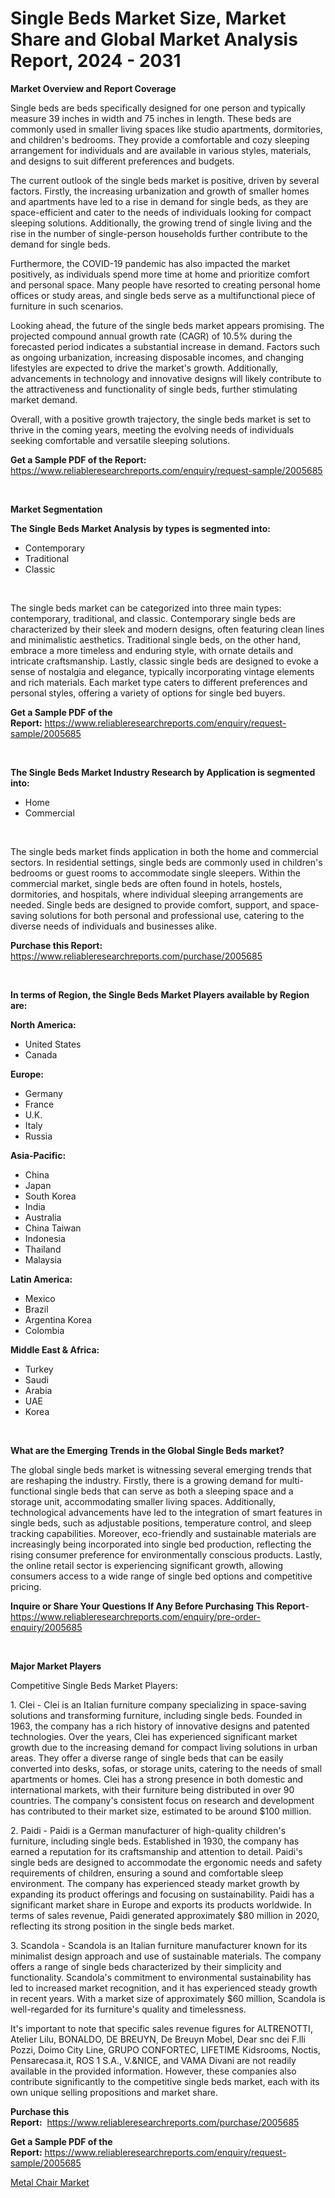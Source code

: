 <p><h1>Single Beds Market Size, Market Share and Global Market Analysis Report, 2024 - 2031</h1></p><p><strong>Market Overview and Report Coverage</strong></p>
<p><p>Single beds are beds specifically designed for one person and typically measure 39 inches in width and 75 inches in length. These beds are commonly used in smaller living spaces like studio apartments, dormitories, and children's bedrooms. They provide a comfortable and cozy sleeping arrangement for individuals and are available in various styles, materials, and designs to suit different preferences and budgets.</p><p>The current outlook of the single beds market is positive, driven by several factors. Firstly, the increasing urbanization and growth of smaller homes and apartments have led to a rise in demand for single beds, as they are space-efficient and cater to the needs of individuals looking for compact sleeping solutions. Additionally, the growing trend of single living and the rise in the number of single-person households further contribute to the demand for single beds.</p><p>Furthermore, the COVID-19 pandemic has also impacted the market positively, as individuals spend more time at home and prioritize comfort and personal space. Many people have resorted to creating personal home offices or study areas, and single beds serve as a multifunctional piece of furniture in such scenarios.</p><p>Looking ahead, the future of the single beds market appears promising. The projected compound annual growth rate (CAGR) of 10.5% during the forecasted period indicates a substantial increase in demand. Factors such as ongoing urbanization, increasing disposable incomes, and changing lifestyles are expected to drive the market's growth. Additionally, advancements in technology and innovative designs will likely contribute to the attractiveness and functionality of single beds, further stimulating market demand.</p><p>Overall, with a positive growth trajectory, the single beds market is set to thrive in the coming years, meeting the evolving needs of individuals seeking comfortable and versatile sleeping solutions.</p></p>
<p><strong>Get a Sample PDF of the Report:</strong> <a href="https://www.reliableresearchreports.com/enquiry/request-sample/2005685">https://www.reliableresearchreports.com/enquiry/request-sample/2005685</a></p>
<p>&nbsp;</p>
<p><strong>Market Segmentation</strong></p>
<p><strong>The Single Beds Market Analysis by types is segmented into:</strong></p>
<p><ul><li>Contemporary</li><li>Traditional</li><li>Classic</li></ul></p>
<p>&nbsp;</p>
<p><p>The single beds market can be categorized into three main types: contemporary, traditional, and classic. Contemporary single beds are characterized by their sleek and modern designs, often featuring clean lines and minimalistic aesthetics. Traditional single beds, on the other hand, embrace a more timeless and enduring style, with ornate details and intricate craftsmanship. Lastly, classic single beds are designed to evoke a sense of nostalgia and elegance, typically incorporating vintage elements and rich materials. Each market type caters to different preferences and personal styles, offering a variety of options for single bed buyers.</p></p>
<p><strong>Get a Sample PDF of the Report:</strong>&nbsp;<a href="https://www.reliableresearchreports.com/enquiry/request-sample/2005685">https://www.reliableresearchreports.com/enquiry/request-sample/2005685</a></p>
<p>&nbsp;</p>
<p><strong>The Single Beds Market Industry Research by Application is segmented into:</strong></p>
<p><ul><li>Home</li><li>Commercial</li></ul></p>
<p>&nbsp;</p>
<p><p>The single beds market finds application in both the home and commercial sectors. In residential settings, single beds are commonly used in children's bedrooms or guest rooms to accommodate single sleepers. Within the commercial market, single beds are often found in hotels, hostels, dormitories, and hospitals, where individual sleeping arrangements are needed. Single beds are designed to provide comfort, support, and space-saving solutions for both personal and professional use, catering to the diverse needs of individuals and businesses alike.</p></p>
<p><strong>Purchase this Report:</strong>&nbsp; <a href="https://www.reliableresearchreports.com/purchase/2005685">https://www.reliableresearchreports.com/purchase/2005685</a></p>
<p>&nbsp;</p>
<p><strong>In terms of Region, the Single Beds Market Players available by Region are:</strong></p>
<p>
    <p> <strong> North America: </strong>
        <ul>
            <li>United States</li>
            <li>Canada</li>
        </ul>
        </p> 
    <p> <strong> Europe: </strong>
        <ul>
            <li>Germany</li>
            <li>France</li>
            <li>U.K.</li>
            <li>Italy</li>
            <li>Russia</li>
        </ul>
        </p> 
    <p> <strong> Asia-Pacific: </strong>
        <ul>
            <li>China</li>
            <li>Japan</li>
            <li>South Korea</li>
            <li>India</li>
            <li>Australia</li>
            <li>China Taiwan</li>
            <li>Indonesia</li>
            <li>Thailand</li>
            <li>Malaysia</li>
        </ul>
        </p> 
    <p> <strong> Latin America: </strong>
        <ul>
            <li>Mexico</li>
            <li>Brazil</li>
            <li>Argentina Korea</li>
            <li>Colombia</li>
        </ul>
        </p> 
    <p> <strong> Middle East & Africa: </strong>
        <ul>
            <li>Turkey</li>
            <li>Saudi</li>
            <li>Arabia</li>
            <li>UAE</li>
            <li>Korea</li>
        </ul>
    </p>
    </p>
<p>&nbsp;</p>
<p><strong>What are the Emerging Trends in the Global Single Beds market?</strong></p>
<p><p>The global single beds market is witnessing several emerging trends that are reshaping the industry. Firstly, there is a growing demand for multi-functional single beds that can serve as both a sleeping space and a storage unit, accommodating smaller living spaces. Additionally, technological advancements have led to the integration of smart features in single beds, such as adjustable positions, temperature control, and sleep tracking capabilities. Moreover, eco-friendly and sustainable materials are increasingly being incorporated into single bed production, reflecting the rising consumer preference for environmentally conscious products. Lastly, the online retail sector is experiencing significant growth, allowing consumers access to a wide range of single bed options and competitive pricing.</p></p>
<p><strong>Inquire or Share Your Questions If Any Before Purchasing This Report</strong>- <a href="https://www.reliableresearchreports.com/enquiry/pre-order-enquiry/2005685">https://www.reliableresearchreports.com/enquiry/pre-order-enquiry/2005685</a></p>
<p>&nbsp;</p>
<p><strong>Major Market Players</strong></p>
<p><p>Competitive Single Beds Market Players:</p><p>1. Clei - Clei is an Italian furniture company specializing in space-saving solutions and transforming furniture, including single beds. Founded in 1963, the company has a rich history of innovative designs and patented technologies. Over the years, Clei has experienced significant market growth due to the increasing demand for compact living solutions in urban areas. They offer a diverse range of single beds that can be easily converted into desks, sofas, or storage units, catering to the needs of small apartments or homes. Clei has a strong presence in both domestic and international markets, with their furniture being distributed in over 90 countries. The company's consistent focus on research and development has contributed to their market size, estimated to be around $100 million.</p><p>2. Paidi - Paidi is a German manufacturer of high-quality children's furniture, including single beds. Established in 1930, the company has earned a reputation for its craftsmanship and attention to detail. Paidi's single beds are designed to accommodate the ergonomic needs and safety requirements of children, ensuring a sound and comfortable sleep environment. The company has experienced steady market growth by expanding its product offerings and focusing on sustainability. Paidi has a significant market share in Europe and exports its products worldwide. In terms of sales revenue, Paidi generated approximately $80 million in 2020, reflecting its strong position in the single beds market.</p><p>3. Scandola - Scandola is an Italian furniture manufacturer known for its minimalist design approach and use of sustainable materials. The company offers a range of single beds characterized by their simplicity and functionality. Scandola's commitment to environmental sustainability has led to increased market recognition, and it has experienced steady growth in recent years. With a market size of approximately $60 million, Scandola is well-regarded for its furniture's quality and timelessness.</p><p>It's important to note that specific sales revenue figures for ALTRENOTTI, Atelier Lilu, BONALDO, DE BREUYN, De Breuyn Mobel, Dear snc dei F.lli Pozzi, Doimo City Line, GRUPO CONFORTEC, LIFETIME Kidsrooms, Noctis, Pensarecasa.it, ROS 1 S.A., V.&NICE, and VAMA Divani are not readily available in the provided information. However, these companies also contribute significantly to the competitive single beds market, each with its own unique selling propositions and market share.</p></p>
<p><strong>Purchase this Report:</strong>&nbsp;&nbsp;<a href="https://www.reliableresearchreports.com/purchase/2005685">https://www.reliableresearchreports.com/purchase/2005685</a></p>
<p></p>
<p><strong>Get a Sample PDF of the Report:</strong>&nbsp;<a href="https://www.reliableresearchreports.com/enquiry/request-sample/2005685">https://www.reliableresearchreports.com/enquiry/request-sample/2005685</a></p>
<p><p><a href="https://github.com/JameTravis/Market-Research-Report-List-3/blob/main/metal-chair-market.md">Metal Chair Market</a></p></p>